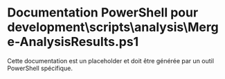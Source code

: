 # Documentation PowerShell pour development\scripts\analysis\Merge-AnalysisResults.ps1

Cette documentation est un placeholder et doit être générée par un outil PowerShell spécifique.
